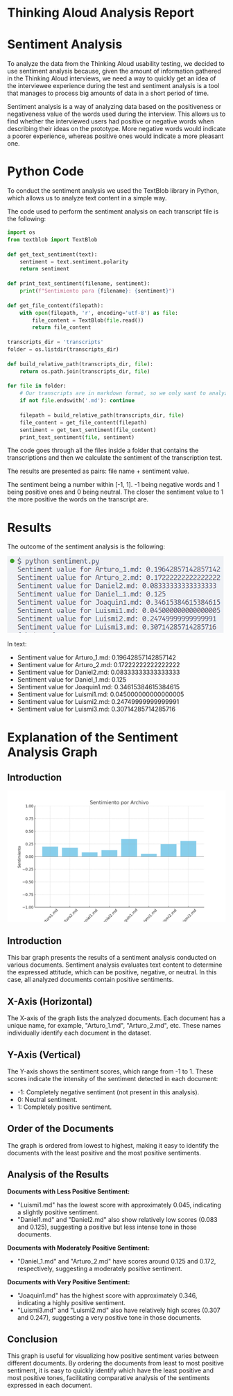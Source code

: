 # Thinking Aloud Analysis Report

# Sentiment Analysis

To analyze the data from the Thinking Aloud usability testing, we decided to use sentiment analysis because, given the amount of information gathered in the Thinking Aloud interviews, we need a way to quickly get an idea of the interviewee experience during the test and sentiment analysis is a tool that manages to process big amounts of data in a short period of time. 

Sentiment analysis is a way of analyzing data based on the positiveness or negativeness value of the words used during the interview. This allows us to find whether the interviewed users had positive or negative words when describing their ideas on the prototype. More negative words would indicate a poorer experience, whereas positive ones would indicate a more pleasant one. 

# Python Code

To conduct the sentiment analysis we used the TextBlob library in Python, which allows us to analyze text content in a simple way. 

The code used to perform the sentiment analysis on each transcript file is the following: 

```python
import os
from textblob import TextBlob

def get_text_sentiment(text):
    sentiment = text.sentiment.polarity
    return sentiment

def print_text_sentiment(filename, sentiment):
    print(f"Sentimiento para {filename}: {sentiment}")

def get_file_content(filepath):
    with open(filepath, 'r', encoding='utf-8') as file:
        file_content = TextBlob(file.read())
        return file_content

transcripts_dir = 'transcripts'
folder = os.listdir(transcripts_dir)

def build_relative_path(transcripts_dir, file):
    return os.path.join(transcripts_dir, file)

for file in folder:
    # Our transcripts are in markdown format, so we only want to analyze those files
    if not file.endswith('.md'): continue

    filepath = build_relative_path(transcripts_dir, file)
    file_content = get_file_content(filepath)
    sentiment = get_text_sentiment(file_content)
    print_text_sentiment(file, sentiment)
```


The code goes through all the files inside a folder that contains the transcriptions and then we calculate the sentiment of the transcription test. 

The results are presented as pairs: file name + sentiment value.

The sentiment being a number within [-1, 1]. -1 being negative words and 1 being positive ones and 0 being neutral. The closer the sentiment value to 1 the more positive the words on the transcript are. 

# Results

The outcome of the sentiment analysis is the following: 

![Sentiment Analysis Script Outcome](media/sentiment_analysis_script_outcome.png)

In text:

- Sentiment value for Arturo_1.md: 0.19642857142857142
- Sentiment value for Arturo_2.md: 0.17222222222222222
- Sentiment value for Daniel2.md: 0.08333333333333333
- Sentiment value for Daniel_1.md: 0.125
- Sentiment value for Joaquin1.md: 0.34615384615384615
- Sentiment value for Luismi1.md: 0.045000000000000005
- Sentiment value for Luismi2.md: 0.24749999999999991
- Sentiment value for Luismi3.md: 0.30714285714285716

# Explanation of the Sentiment Analysis Graph

## Introduction

![Sentiment Analysis Graph](media/sentiment_analysis_Graph.png)

## Introduction
This bar graph presents the results of a sentiment analysis conducted on various documents. Sentiment analysis evaluates text content to determine the expressed attitude, which can be positive, negative, or neutral. In this case, all analyzed documents contain positive sentiments.

## X-Axis (Horizontal)
The X-axis of the graph lists the analyzed documents. Each document has a unique name, for example, "Arturo_1.md", "Arturo_2.md", etc. These names individually identify each document in the dataset.

## Y-Axis (Vertical)
The Y-axis shows the sentiment scores, which range from -1 to 1. These scores indicate the intensity of the sentiment detected in each document:

- -1: Completely negative sentiment (not present in this analysis).
- 0: Neutral sentiment.
- 1: Completely positive sentiment.

## Order of the Documents
The graph is ordered from lowest to highest, making it easy to identify the documents with the least positive and the most positive sentiments.

## Analysis of the Results

**Documents with Less Positive Sentiment:**

- "Luismi1.md" has the lowest score with approximately 0.045, indicating a slightly positive sentiment.
- "Daniel1.md" and "Daniel2.md" also show relatively low scores (0.083 and 0.125), suggesting a positive but less intense tone in those documents.

**Documents with Moderately Positive Sentiment:**

- "Daniel_1.md" and "Arturo_2.md" have scores around 0.125 and 0.172, respectively, suggesting a moderately positive sentiment.

**Documents with Very Positive Sentiment:**

- "Joaquin1.md" has the highest score with approximately 0.346, indicating a highly positive sentiment.
- "Luismi3.md" and "Luismi2.md" also have relatively high scores (0.307 and 0.247), suggesting a very positive tone in those documents.

## Conclusion
This graph is useful for visualizing how positive sentiment varies between different documents. By ordering the documents from least to most positive sentiment, it is easy to quickly identify which have the least positive and most positive tones, facilitating comparative analysis of the sentiments expressed in each document.
